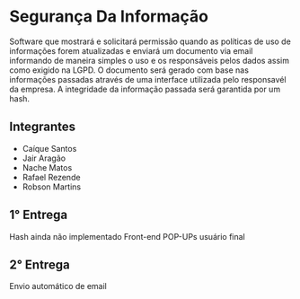 # Segurança Da Informação

Software que mostrará e solicitará permissão quando as políticas de uso de informações forem atualizadas e enviará um documento via email informando de maneira simples o uso e os responsáveis pelos dados assim como exigido na LGPD.
O documento será gerado com base nas informações passadas através de uma interface utilizada pelo responsavél da empresa.
A integridade da informação passada será garantida por um hash.

## Integrantes

* Caíque Santos 
* Jair Aragão 
* Nache Matos
* Rafael Rezende
* Robson Martins

## 1° Entrega
Hash ainda não implementado
Front-end POP-UPs usuário final

## 2° Entrega
Envio automático de email

